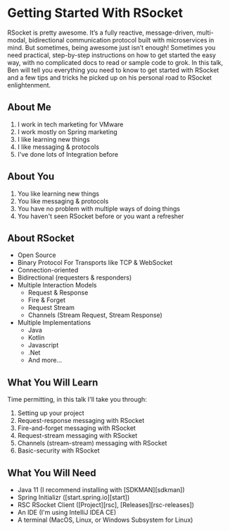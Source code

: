 # Getting Started With RSocket

RSocket is pretty awesome. It’s a fully reactive, message-driven, multi-modal, bidirectional communication protocol built with microservices in mind. But sometimes, being awesome just isn’t enough! Sometimes you need practical, step-by-step instructions on how to get started the easy way, with no complicated docs to read or sample code to grok. In this talk, Ben will tell you everything you need to know to get started with RSocket and a few tips and tricks he picked up on his personal road to RSocket enlightenment.

## About Me

1. I work in tech marketing for VMware
1. I work mostly on Spring marketing
1. I like learning new things
1. I like messaging & protocols
1. I've done lots of Integration before

## About You

1. You like learning new things
1. You like messaging & protocols
1. You have no problem with multiple ways of doing things
1. You haven't seen RSocket before or you want a refresher


## About RSocket

* Open Source
* Binary Protocol For Transports like TCP & WebSocket
* Connection-oriented
* Bidirectional (requesters & responders)
* Multiple Interaction Models
    * Request & Response
    * Fire & Forget
    * Request Stream
    * Channels (Stream Request, Stream Response)
* Multiple Implementations
    * Java
    * Kotlin
    * Javascript
    * .Net
    * And more...

## What You Will Learn

Time permitting, in this talk I'll take you through:

1. Setting up your project
1. Request-response messaging with RSocket
1. Fire-and-forget messaging with RSocket
1. Request-stream messaging with RSocket
1. Channels (stream-stream) messaging with RSocket
1. Basic-security with RSocket

## What You Will Need

* Java 11 (I recommend installing with [SDKMAN][sdkman])
* Spring Initializr ([start.spring.io][start])
* RSC RSocket Client ([Project][rsc], [Releases][rsc-releases])
* An IDE (I'm using IntelliJ IDEA CE)
* A terminal (MacOS, Linux, or Windows Subsystem for Linux)

